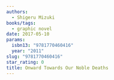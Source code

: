 ```yaml
---
authors:
  - Shigeru Mizuki
books/tags:
  - graphic novel
date: 2017-05-10
params:
  isbn13: "9781770460416"
  year: "2011"
slug: "9781770460416"
star_rating: 0
title: Onward Towards Our Noble Deaths
---
```


<!--more-->
